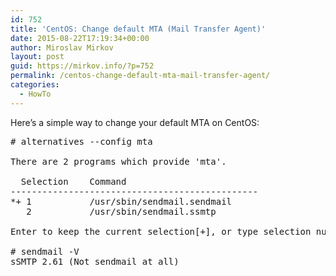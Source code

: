```yaml
---
id: 752
title: 'CentOS: Change default MTA (Mail Transfer Agent)'
date: 2015-08-22T17:19:34+00:00
author: Miroslav Mirkov
layout: post
guid: https://mirkov.info/?p=752
permalink: /centos-change-default-mta-mail-transfer-agent/
categories:
  - HowTo
---
```

Here&#8217;s a simple way to change your default MTA on CentOS: 

<pre># alternatives --config mta

There are 2 programs which provide 'mta'.

  Selection    Command
-----------------------------------------------
*+ 1           /usr/sbin/sendmail.sendmail
   2           /usr/sbin/sendmail.ssmtp

Enter to keep the current selection[+], or type selection number: 2

# sendmail -V
sSMTP 2.61 (Not sendmail at all)</pre>